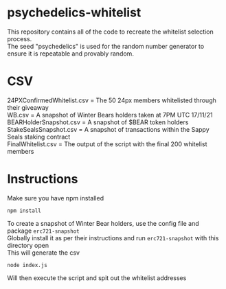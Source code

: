 # psychedelics-whitelist
This repository contains all of the code to recreate the whitelist selection process.  
The seed "psychedelics" is used for the random number generator to ensure it is repeatable and provably random.  

# CSV
24PXConfirmedWhitelist.csv = The 50 24px members whitelisted through their giveaway  
WB.csv = A snapshot of Winter Bears holders taken at 7PM UTC 17/11/21  
BEARHolderSnapshot.csv = A snapshot of $BEAR token holders  
StakeSealsSnapshot.csv = A snapshot of transactions within the Sappy Seals staking contract  
FinalWhitelist.csv = The output of the script with the final 200 whitelist members  

# Instructions
Make sure you have npm installed

`npm install`

To create a snapshot of Winter Bear holders, use the config file and package `erc721-snapshot`  
Globally install it as per their instructions and run `erc721-snapshot` with this directory open  
This will generate the csv

`node index.js`

Will then execute the script and spit out the whitelist addresses
